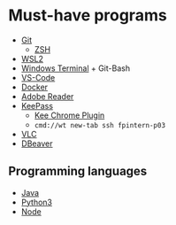 # Must-have programs
- [Git](https://git-scm.com/downloads)
  - [ZSH](https://ohmyz.sh/)
- [WSL2](https://docs.microsoft.com/de-de/windows/wsl/install)
- [Windows Terminal](https://www.microsoft.com/de-de/p/windows-terminal/9n0dx20hk701) + Git-Bash
- [VS-Code](https://code.visualstudio.com/)
- [Docker](https://www.docker.com/get-started)
- [Adobe Reader](https://www.adobe.com/de/acrobat/pdf-reader.html)
- [KeePass](https://keepass.info/download.html)
  - [Kee Chrome Plugin](https://chrome.google.com/webstore/detail/kee-password-manager/mmhlniccooihdimnnjhamobppdhaolme)
  - `cmd://wt new-tab ssh fpintern-p03`
- [VLC](https://www.videolan.org/vlc/index.de.html)
- [DBeaver](https://dbeaver.io/)

## Programming languages
- [Java](https://www.java.com/de/download/)
- [Python3](https://www.python.org/downloads/)
- [Node](https://nodejs.org/en/download/)
